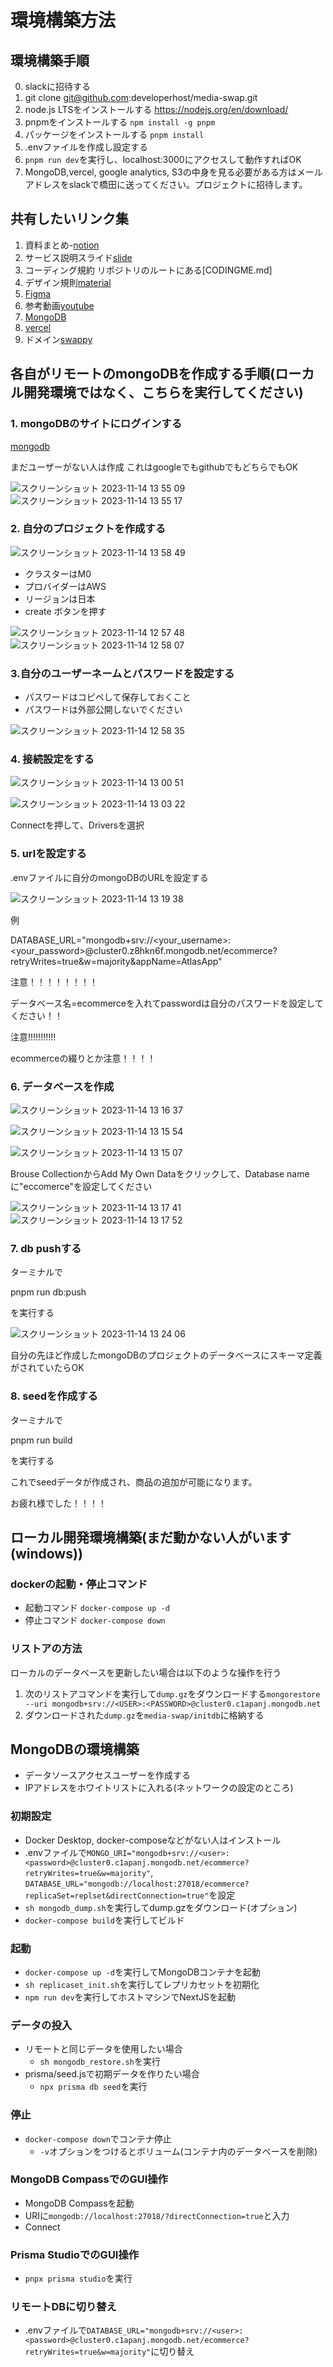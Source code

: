 # 環境構築方法

## 環境構築手順

0. slackに招待する
1. git clone <git@github.com>:developerhost/media-swap.git
2. node.js LTSをインストールする <https://nodejs.org/en/download/>
3. pnpmをインストールする `npm install -g pnpm`
4. パッケージをインストールする `pnpm install`
5. .envファイルを作成し設定する
6. `pnpm run dev`を実行し、localhost:3000にアクセスして動作すればOK
7. MongoDB,vercel, google analytics, S3の中身を見る必要がある方はメールアドレスをslackで橋田に送ってください。プロジェクトに招待します。

## 共有したいリンク集

1. 資料まとめ-[notion](https://ring-brand-8a1.notion.site/web-a21f7d21402e4837bee9dc095379d784?pvs=4)
2. サービス説明スライド[slide](https://docs.google.com/presentation/d/1bpopnTWIMddWTKF0L7PbIC5OX9K09WoX1sfmDqGdR6c/edit?usp=sharing)
3. コーディング規約 リポジトリのルートにある[CODINGME.md]
4. デザイン規則[material](https://m3.material.io/components/buttons/overview)
5. [Figma](https://www.figma.com/file/hGDNS4SqUcCFPEO7QktPpm/Untitled?type=design&node-id=0-1&mode=design&t=RXinljJlgKGIVOjm-0)
6. 参考動画[youtube](https://www.youtube.com/watch?v=PGPGcKBpAk8&t=18s)
7. [MongoDB](https://cloud.mongodb.com/v2/650570ecc24c6674dfe276c1#/overview)
8. [vercel](https://vercel.com/dirtyman69/media-swap)
9. ドメイン[swappy](https://www.swappy.jp/)

## 各自がリモートのmongoDBを作成する手順(ローカル開発環境ではなく、こちらを実行してください)

### 1. mongoDBのサイトにログインする

[mongodb](https://www.mongodb.com/ja-jp)

まだユーザーがない人は作成
これはgoogleでもgithubでもどちらでもOK

![スクリーンショット 2023-11-14 13 55 09](https://github.com/developerhost/media-swap/assets/50170789/b9ef59a2-4d1a-4b11-afc9-9ef265a3ab19)
![スクリーンショット 2023-11-14 13 55 17](https://github.com/developerhost/media-swap/assets/50170789/b9f28296-38fe-4362-ba96-0157e6b169a4)

### 2. 自分のプロジェクトを作成する

![スクリーンショット 2023-11-14 13 58 49](https://github.com/developerhost/media-swap/assets/50170789/e92795ba-0758-4f0f-a683-7c2ec05e13b7)

- クラスターはM0
- プロバイダーはAWS
- リージョンは日本
- create ボタンを押す

![スクリーンショット 2023-11-14 12 57 48](https://github.com/developerhost/media-swap/assets/50170789/e52341b5-575f-4f41-af1e-232f0d636b45)
![スクリーンショット 2023-11-14 12 58 07](https://github.com/developerhost/media-swap/assets/50170789/b3b5ad2b-f6ee-486a-90bf-ff5cb93bed81)

### 3.自分のユーザーネームとパスワードを設定する

- パスワードはコピペして保存しておくこと
- パスワードは外部公開しないでください

![スクリーンショット 2023-11-14 12 58 35](https://github.com/developerhost/media-swap/assets/50170789/e42a4a0f-81ec-4037-a6fd-94eeaa753adb)

### 4. 接続設定をする

![スクリーンショット 2023-11-14 13 00 51](https://github.com/developerhost/media-swap/assets/50170789/763dee5c-9e3d-419c-8add-64aaff73eb08)

![スクリーンショット 2023-11-14 13 03 22](https://github.com/developerhost/media-swap/assets/50170789/586e9379-d6b3-40a9-b70e-230b9ab43045)

Connectを押して、Driversを選択

### 5. urlを設定する

.envファイルに自分のmongoDBのURLを設定する

![スクリーンショット 2023-11-14 13 19 38](https://github.com/developerhost/media-swap/assets/50170789/3c9cca85-52a3-48cc-978e-1f325ba4728b)


例

DATABASE_URL="mongodb+srv://<your_username>:<your_password>@cluster0.z8hkn6f.mongodb.net/ecommerce?retryWrites=true&w=majority&appName=AtlasApp"

注意！！！！！！！！

データベース名=ecommerceを入れてpasswordは自分のパスワードを設定してください！！

注意!!!!!!!!!!!


ecommerceの綴りとか注意！！！！


### 6. データベースを作成

![スクリーンショット 2023-11-14 13 16 37](https://github.com/developerhost/media-swap/assets/50170789/b1d6c775-0343-417e-a0a3-e128ea5b113b)

![スクリーンショット 2023-11-14 13 15 54](https://github.com/developerhost/media-swap/assets/50170789/a2644ae0-7764-454f-b9fe-aec59f9c2b77)

![スクリーンショット 2023-11-14 13 15 07](https://github.com/developerhost/media-swap/assets/50170789/54f6a1ab-b727-46f9-917d-b85c3e298678)

Brouse CollectionからAdd My Own Dataをクリックして、Database nameに"eccomerce"を設定してください


![スクリーンショット 2023-11-14 13 17 41](https://github.com/developerhost/media-swap/assets/50170789/e84d69c6-6e75-4de8-aa74-23ba629f9947)
![スクリーンショット 2023-11-14 13 17 52](https://github.com/developerhost/media-swap/assets/50170789/07992f26-91ac-4491-88a7-8d7117a7ba51)


### 7. db pushする

ターミナルで

pnpm run db:push

を実行する

![スクリーンショット 2023-11-14 13 24 06](https://github.com/developerhost/media-swap/assets/50170789/56b320f2-385e-4866-aef6-f737670c0a6b)

自分の先ほど作成したmongoDBのプロジェクトのデータベースにスキーマ定義がされていたらOK

### 8. seedを作成する

ターミナルで

pnpm run build

を実行する

これでseedデータが作成され、商品の追加が可能になります。

お疲れ様でした！！！！


## ローカル開発環境構築(まだ動かない人がいます(windows))

### dockerの起動・停止コマンド

- 起動コマンド `docker-compose up -d`
- 停止コマンド `docker-compose down`
  
### リストアの方法

ローカルのデータベースを更新したい場合は以下のような操作を行う

1. 次のリストアコマンドを実行して`dump.gz`をダウンロードする`mongorestore --uri mongodb+srv://<USER>:<PASSWORD>@cluster0.c1apanj.mongodb.net`
2. ダウンロードされた`dump.gz`を`media-swap/initdb`に格納する

## MongoDBの環境構築

- データソースアクセスユーザーを作成する
- IPアドレスをホワイトリストに入れる(ネットワークの設定のところ)

### 初期設定

- Docker Desktop, docker-composeなどがない人はインストール
- .envファイルで`MONGO_URI="mongodb+srv://<user>:<password>@cluster0.c1apanj.mongodb.net/ecommerce?retryWrites=true&w=majority"`, `DATABASE_URL="mongodb://localhost:27018/ecommerce?replicaSet=replset&directConnection=true"`を設定
- `sh mongodb_dump.sh`を実行してdump.gzをダウンロード(オプション)
- `docker-compose build`を実行してビルド

### 起動

- `docker-compose up -d`を実行してMongoDBコンテナを起動
- `sh replicaset_init.sh`を実行してレプリカセットを初期化
- `npm run dev`を実行してホストマシンでNextJSを起動

### データの投入

- リモートと同じデータを使用したい場合
  - `sh mongodb_restore.sh`を実行
- prisma/seed.jsで初期データを作りたい場合
  - `npx prisma db seed`を実行

### 停止

- `docker-compose down`でコンテナ停止
  - `-v`オプションをつけるとボリューム(コンテナ内のデータベースを削除)

### MongoDB CompassでのGUI操作

- MongoDB Compassを起動
- URIに`mongodb://localhost:27018/?directConnection=true`と入力
- Connect

### Prisma StudioでのGUI操作

- `pnpx prisma studio`を実行

### リモートDBに切り替え

- .envファイルで`DATABASE_URL="mongodb+srv://<user>:<password>@cluster0.c1apanj.mongodb.net/ecommerce?retryWrites=true&w=majority"`に切り替え
